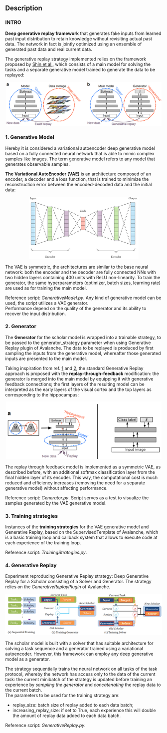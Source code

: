 ## Description

### INTRO
**Deep generative replay framework** that generates fake inputs from learned past input distribution to retain knowledge without revisiting actual past data. The network in fact is jointly optimized using an ensemble of generated past data and real current data.

The generative replay strategy implemented relies on the framework proposed by [Shin et al.](https://arxiv.org/abs/1705.08690?context=cs), which consists of a main model for solving the tasks and a separate generative model trained to generate the data to be replayed:
<div align="center">

<img src="framework.png" alt="drawing" style="width:500px;"/>
</div>

### 1. Generative Model
Hereby it is considered a variational autoencoder deep generative model based on a fully connected neural network that is able to mimic complex samples like images. The term generative model refers to any model that generates observable samples.

**The Variational AutoEncoder (VAE)** is an architecture composed of an encoder, a decoder and a loss function, that is trained to minimize the reconstruction error between the encoded-decoded data and the initial data:
<div align="center">

<img src="autoencoder.png" alt="drawing" style="width:350px;"/>
</div> 

The VAE is symmetric, the architectures are similar to the base neural network: both the encoder and the decoder are fully connected NNs with two hidden layers containing 400 units with ReLU non-linearity. To train the generator, the same hyperparameters (optimizer, batch sizes, learning rate) are used as for training the main model.

Reference script: *GenerativeModel.py*. Any kind of generative model can be used, the script utilizes a VAE generator.  
Performance depend on the quality of the generator and its ability to recover the input distribution.

### 2. Generator
The **Generator** for the scholar model is wrapped into a trainable strategy, to be passed to the generator_strategy parameter when using Generative Replay plugin of Avalanche. The data to be replayed is produced by first sampling the inputs from the generative model, whereafter those generated inputs are presented to the main model.

Taking inspiration from ref. [1](https://arxiv.org/abs/1809.10635) and [2](https://www.nature.com/articles/s41467-020-17866-2), the standard Generative Replay approach is proposed with the **replay-through-feedback** modification: the generator is merged into the main model by equipping it with generative feedback connections; the first layers of the resulting model can be interpreted as the early layers of the visual cortex and the top layers as corresponding to the hippocampus:
<div align="center">

<img src="RtF.png" alt="drawing" style="width:500px;"/>
</div>

The replay through feedback model is implemented as a symmetric VAE, as described before, with an additional softmax classification layer from the final hidden layer of its encoder. This way, the computational cost is much reduced and efficiency increases (removing the need for a separate generative model) without affecting performance.

Reference script: *Generator.py*. Script serves as a test to visualize the samples generated by the VAE generative model.

### 3. Training strategies
Instances of the **training strategies** for the VAE generative model and Generative Replay, based on the SupervisedTemplate of Avalanche, which is a basic training loop and callback system that allows to execute code at each experience of the training loop.

Reference script: *TrainingStrategies.py*.

### 4. Generative Replay
Experiment reproducing Generative Replay strategy: Deep Generative Replay for a Scholar consisting of a Solver and Generator. 
The strategy relies on the *GenerativeReplayPlugin* of Avalanche. 

<div align="center">

<img src="scholar.png" alt="drawing" style="width:600px;"/>
</div> 

The scholar model is built with a solver that has suitable architecture for solving a task sequence and a generator trained using a variational autoencoder. However, this framework can employ any deep generative model as a generator.

The strategy sequentially trains the neural network on all tasks of the task protocol, whereby the network has access only to the data of the current task: the current minibatch of the strategy is updated before training an experience by *sampling the generator* and *concatenating* the replay data to the current batch.  
The parameters to be used for the training strategy are:
 - replay_size: batch size of replay added to each data batch;
 - increasing_replay_size: if set to True, each experience this will double the amount of replay data added to each data batch.

Reference script: *GenerativeReplay.py*.
